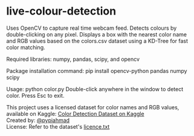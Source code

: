 # live-colour-detection
Uses OpenCV to capture real time webcam feed.
Detects colours by double-clicking on any pixel. 
Displays a box with the nearest color name and RGB values based on the colors.csv dataset using a KD-Tree for fast color matching.

Required libraries:
numpy, pandas, scipy, and opencv

Package installation command:
pip install opencv-python pandas numpy scipy

Usage:
python color.py
Double-click anywhere in the window to detect color.
Press Esc to exit.

This project uses a licensed dataset for color names and RGB values, available on Kaggle:
[Color Detection Dataset on Kaggle](https://www.kaggle.com/datasets/pypiahmad/color-detection-dataset)  
Created by: [@pypiahmad](https://www.kaggle.com/pypiahmad)  
License: Refer to the dataset's [licence.txt](https://www.kaggle.com/datasets/pypiahmad/color-detection-dataset?select=license.txt)
